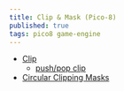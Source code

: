 ```yaml
---
title: Clip & Mask (Pico-8)
published: true
tags: pico8 game-engine
---
```

- [Clip](http://pico8wiki.com/index.php?title=Clip)
	- [push/pop clip](https://chatgpt.com/share/68dfb936-069c-800d-8c9a-80a947939afb)
- [Circular Clipping Masks](https://www.lexaloffle.com/bbs/?tid=46286)
